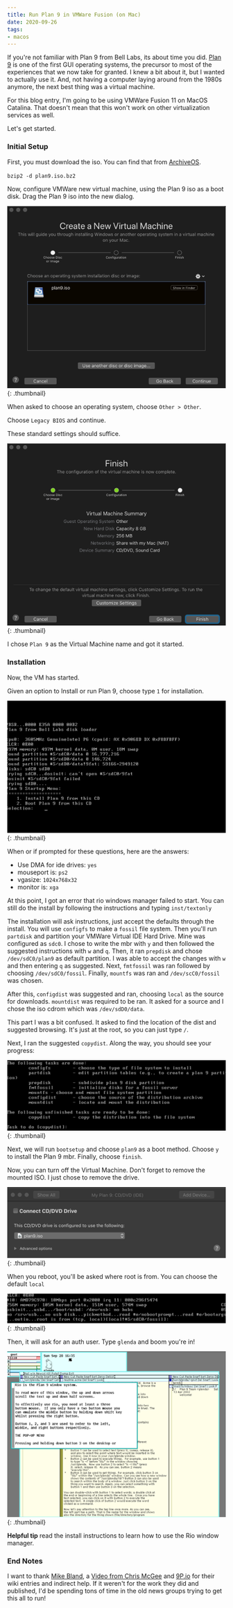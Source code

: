 ```yaml
---
title: Run Plan 9 in VMWare Fusion (on Mac)
date: 2020-09-26
tags:
- macos
---
```

If you're not familiar with Plan 9 from Bell Labs, its about time you did. [Plan 9](https://en.wikipedia.org/wiki/Plan_9_from_Bell_Labs) is one of the first GUI operating systems, the precursor to most of the experiences that we now take for granted.  I knew a bit about it, but I wanted to actually use it.  And, not having a computer laying around from the 1980s anymore, the next best thing was a virtual machine.

<!--more-->

For this blog entry, I'm going to be using VMWare Fusion 11 on MacOS Catalina.  That doesn't mean that this won't work on other virtualization services as well.

Let's get started.

### Initial Setup

First, you must download the iso.  You can find that from [ArchiveOS](https://archiveos.org/plan9/).

`bzip2 -d plan9.iso.bz2`

Now, configure VMWare new virtual machine, using the Plan 9 iso as a boot disk.  Drag the Plan 9 iso into the new dialog.

[![Plan9 1](/uploads/2020/plan9-1.png)](/uploads/2020/plan9-1.png){: .thumbnail}

When asked to choose an operating system, choose `Other > Other`.

Choose `Legacy BIOS` and continue.

These standard settings should suffice.

[![Plan9 2](/uploads/2020/plan9-2.png)](/uploads/2020/plan9-2.png){: .thumbnail}

I chose `Plan 9` as the Virtual Machine name and got it started.

### Installation

Now, the VM has started.

Given an option to Install or run Plan 9, choose type `1` for installation.

[![Plan9 3](/uploads/2020/plan9-3.png)](/uploads/2020/plan9-3.png){: .thumbnail}

When or if prompted for these questions, here are the answers:

* Use DMA for ide drives: `yes`
* mouseport is: `ps2`
* vgasize: `1024x768x32`
* monitor is: `xga`

At this point, I got an error that rio windows manager failed to start.  You can still do the install by following the instructions and typing `inst/textonly`

The installation will ask instructions, just accept the defaults through the install.  You will use `configfs` to make a `fossil` file system. Then you'll run `partdisk` and partition your VMWare Virtual IDE Hard Drive. Mine was configured as `sdc0`.  I chose to write the mbr with `y` and then followed the suggested instructions with `w` and `q`.  Then, it ran `prepdisk` and chose `/dev/sdC0/plan9` as default partition.  I was able to accept the changes with `w` and then entering `q` as suggested.  Next, `fmtfossil` was ran followed by choosing `/dev/sdC0/fossil`.  Finally, `mountfs` was ran and `/dev/scC0/fossil` was chosen.

After this, `configdist` was suggested and ran, choosing `local` as the source for downloads.  `mountdist` was required to be ran. It asked for a source and I chose the iso cdrom which was `/dev/sdD0/data`.  

This part I was a bit confused. It asked to find the location of the dist and suggested browsing. It's just at the root, so you can just type `/`.

Next, I ran the suggested `copydist`.  Along the way, you should see your progress:

[![Plan9 4](/uploads/2020/plan9-4.png)](/uploads/2020/plan9-4.png){: .thumbnail}

Next, we will run `bootsetup` and choose `plan9` as a boot method.  Choose `y` to install the Plan 9 mbr.  Finally, choose `finish`.

Now, you can turn off the Virtual Machine.  Don't forget to remove the mounted ISO.  I just chose to remove the drive.

[![Plan9 5](/uploads/2020/plan9-5.png)](/uploads/2020/plan9-5.png){: .thumbnail}

When you reboot, you'll be asked where root is from. You can choose the default `local`

[![Plan9 6](/uploads/2020/plan9-6.png)](/uploads/2020/plan9-6.png){: .thumbnail}

Then, it will ask for an auth user. Type `glenda` and boom you're in!

[![Plan9 7](/uploads/2020/plan9-7.png)](/uploads/2020/plan9-7.png){: .thumbnail}

**Helpful tip** read the install instructions to learn how to use the Rio window manager.

### End Notes

I want to thank [Mike Bland](https://mike-bland.com/2015/06/07/plan-9-on-vmware-fusion-7.1.1.html), a [Video from Chris McGee](https://www.youtube.com/watch?v=YPCARdOyWic) and  [9P.io](https://9p.io) for their wiki entries and indirect help. If it weren't for the work they did and published, I'd be spending tons of time in the old news groups trying to get this all to run!
